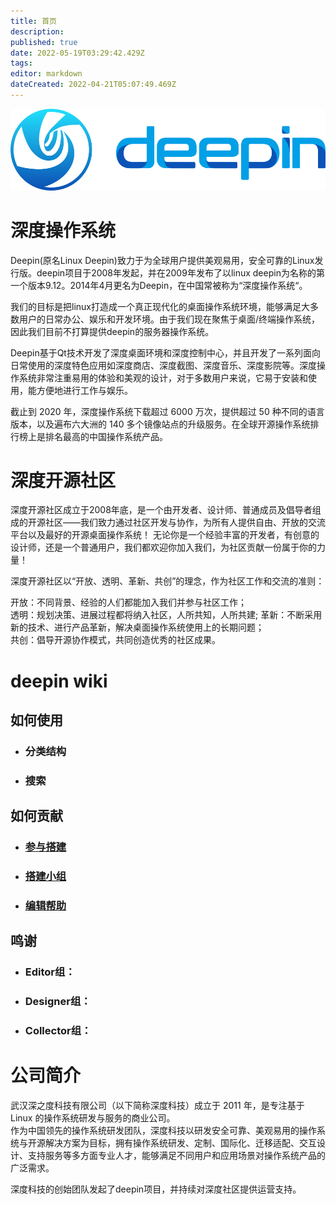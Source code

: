 ```yaml
---
title: 首页
description: 
published: true
date: 2022-05-19T03:29:42.429Z
tags: 
editor: markdown
dateCreated: 2022-04-21T05:07:49.469Z
---
```


![logo抠图1.png](/logo%E6%8A%A0%E5%9B%BE1.png)

# 深度操作系统

Deepin(原名Linux Deepin)致力于为全球用户提供美观易用，安全可靠的Linux发行版。deepin项目于2008年发起，并在2009年发布了以linux deepin为名称的第一个版本9.12。2014年4月更名为Deepin，在中国常被称为“深度操作系统“。  

我们的目标是把linux打造成一个真正现代化的桌面操作系统环境，能够满足大多数用户的日常办公、娱乐和开发环境。由于我们现在聚焦于桌面/终端操作系统，因此我们目前不打算提供deepin的服务器操作系统。

Deepin基于Qt技术开发了深度桌面环境和深度控制中心，并且开发了一系列面向日常使用的深度特色应用如深度商店、深度截图、深度音乐、深度影院等。深度操作系统非常注重易用的体验和美观的设计，对于多数用户来说，它易于安装和使用，能方便地进行工作与娱乐。

截止到 2020 年，深度操作系统下载超过 6000 万次，提供超过 50 种不同的语言版本，以及遍布六大洲的 140 多个镜像站点的升级服务。在全球开源操作系统排行榜上是排名最高的中国操作系统产品。

# 深度开源社区

深度开源社区成立于2008年底，是一个由开发者、设计师、普通成员及倡导者组成的开源社区——我们致力通过社区开发与协作，为所有人提供自由、开放的交流平台以及最好的开源桌面操作系统！ 无论你是一个经验丰富的开发者，有创意的设计师，还是一个普通用户，我们都欢迎你加入我们，为社区贡献一份属于你的力量！

深度开源社区以“开放、透明、革新、共创”的理念，作为社区工作和交流的准则：

开放：不同背景、经验的人们都能加入我们并参与社区工作；  
透明：规划决策、进展过程都将纳入社区，人所共知，人所共建;
革新：不断采用新的技术、进行产品革新，解决桌面操作系统使用上的长期问题；  
共创：倡导开源协作模式，共同创造优秀的社区成果。

# deepin wiki

## 如何使用

-   ### 分类结构
    
-   ### 搜索
    

## 如何贡献

-   ### [参与搭建](/zh/%E5%85%B3%E4%BA%8EDeepin/Deepin_Wiki/%E5%8F%82%E4%B8%8E%E6%90%AD%E5%BB%BA)
    
-   ### [搭建小组](/zh/%E5%85%B3%E4%BA%8EDeepin/Deepin_Wiki/%E6%90%AD%E5%BB%BA%E5%B0%8F%E7%BB%84)
    
-   ### [编辑帮助](/zh/%E5%85%B3%E4%BA%8EDeepin/Deepin_Wiki/%E7%BC%96%E8%BE%91%E5%B8%AE%E5%8A%A9)
    

## 鸣谢

-   ### Editor组：
    
-   ### Designer组：
    
-   ### Collector组：
    

# 公司简介

武汉深之度科技有限公司（以下简称深度科技）成立于 2011 年，是专注基于 Linux 的操作系统研发与服务的商业公司。  
作为中国领先的操作系统研发团队，深度科技以研发安全可靠、美观易用的操作系统与开源解决方案为目标，拥有操作系统研发、定制、国际化、迁移适配、交互设计、支持服务等多方面专业人才，能够满足不同用户和应用场景对操作系统产品的广泛需求。

深度科技的创始团队发起了deepin项目，并持续对深度社区提供运营支持。